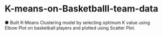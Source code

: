 # K-means-on-Basketballl-team-data
●	Built K-Means Clustering model by selecting optimum K value using Elbow Plot on basketball players and plotted using Scatter Plot.

